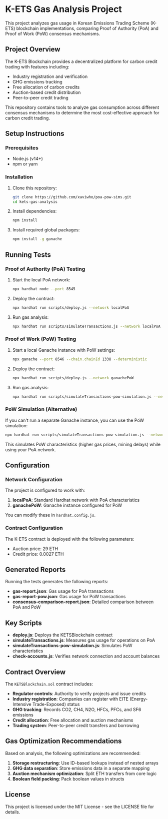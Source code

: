 # K-ETS Gas Analysis Project

This project analyzes gas usage in Korean Emissions Trading Scheme (K-ETS) blockchain implementations, comparing Proof of Authority (PoA) and Proof of Work (PoW) consensus mechanisms.

## Project Overview

The K-ETS Blockchain provides a decentralized platform for carbon credit trading with features including:
- Industry registration and verification
- GHG emissions tracking
- Free allocation of carbon credits
- Auction-based credit distribution
- Peer-to-peer credit trading

This repository contains tools to analyze gas consumption across different consensus mechanisms to determine the most cost-effective approach for carbon credit trading.

## Setup Instructions

### Prerequisites

- Node.js (v14+)
- npm or yarn

### Installation

1. Clone this repository:
   ```bash
   git clone https://github.com/xaviwho/poa-pow-sims.git
   cd kets-gas-analysis
   ```

2. Install dependencies:
   ```bash
   npm install
   ```

3. Install required global packages:
   ```bash
   npm install -g ganache
   ```

## Running Tests

### Proof of Authority (PoA) Testing

1. Start the local PoA network:
   ```bash
   npx hardhat node --port 8545
   ```

2. Deploy the contract:
   ```bash
   npx hardhat run scripts/deploy.js --network localPoA
   ```

3. Run gas analysis:
   ```bash
   npx hardhat run scripts/simulateTransactions.js --network localPoA
   ```

### Proof of Work (PoW) Testing

1. Start a local Ganache instance with PoW settings:
   ```bash
   npx ganache --port 8546 --chain.chainId 1338 --deterministic
   ```

2. Deploy the contract:
   ```bash
   npx hardhat run scripts/deploy.js --network ganachePoW
   ```

3. Run gas analysis:
   ```bash
   npx hardhat run scripts/simulateTransactions-pow-simulation.js --network ganachePoW
   ```

### PoW Simulation (Alternative)

If you can't run a separate Ganache instance, you can use the PoW simulation:

```bash
npx hardhat run scripts/simulateTransactions-pow-simulation.js --network localPoA
```

This simulates PoW characteristics (higher gas prices, mining delays) while using your PoA network.

## Configuration

### Network Configuration

The project is configured to work with:

1. **localPoA**: Standard Hardhat network with PoA characteristics
2. **ganachePoW**: Ganache instance configured for PoW

You can modify these in `hardhat.config.js`.

### Contract Configuration

The K-ETS contract is deployed with the following parameters:
- Auction price: 29 ETH
- Credit price: 0.0027 ETH

## Generated Reports

Running the tests generates the following reports:

- **gas-report.json**: Gas usage for PoA transactions
- **gas-report-pow.json**: Gas usage for PoW transactions
- **consensus-comparison-report.json**: Detailed comparison between PoA and PoW

## Key Scripts

- **deploy.js**: Deploys the KETSBlockchain contract
- **simulateTransactions.js**: Measures gas usage for operations on PoA
- **simulateTransactions-pow-simulation.js**: Simulates PoW characteristics
- **check-accounts.js**: Verifies network connection and account balances

## Contract Overview

The `KETSBlockchain.sol` contract includes:

- **Regulator controls**: Authority to verify projects and issue credits
- **Industry registration**: Companies can register with EITE (Energy-Intensive Trade-Exposed) status
- **GHG tracking**: Records CO2, CH4, N2O, HFCs, PFCs, and SF6 emissions
- **Credit allocation**: Free allocation and auction mechanisms
- **Trading system**: Peer-to-peer credit transfers and borrowing

## Gas Optimization Recommendations

Based on analysis, the following optimizations are recommended:

1. **Storage restructuring**: Use ID-based lookups instead of nested arrays
2. **GHG data separation**: Store emissions data in a separate mapping
3. **Auction mechanism optimization**: Split ETH transfers from core logic
4. **Boolean field packing**: Pack boolean values in structs

## License

This project is licensed under the MIT License - see the LICENSE file for details.
